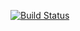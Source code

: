 [![Build Status](http://must-be.org/jenkins/job/consulo-rest/badge/icon)](http://must-be.org/jenkins/job/consulo-rest/)
